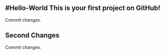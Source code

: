 #Hello-World
This is your first project on GitHub!
-----------------------------------------------
Commit changes.

Second Changes
-----------------------------------------------
Commit changes.
